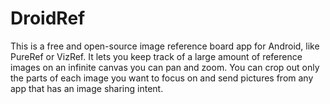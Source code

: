 # DroidRef

This is a free and open-source image reference board app for Android, like PureRef or VizRef. It lets you keep track of a large amount of reference images on an infinite canvas you can pan and  zoom. You can crop out only the parts of each image you want to focus on and send pictures from any app that has an image sharing intent.
